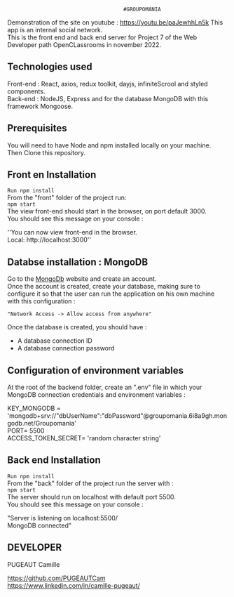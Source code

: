                                          #GROUPOMANIA

Demonstration of the site on youtube : https://youtu.be/paJewhhLn5k
This app is an internal social network.  
This is the front end and back end server for Project 7 of the Web Developer path OpenCLassrooms in november 2022.  


## Technologies used ##
Front-end : React, axios, redux toolkit, dayjs, infiniteScrool and styled components.  
Back-end : NodeJS, Express and for the database MongoDB with this framework Mongoose.  


## Prerequisites ##
You will need to have Node and npm installed locally on your machine.  
Then Clone this repository.   


## Front en Installation ##
`Run npm install`  
From the "front" folder of the project run:   
`npm start`  
The view front-end should start in the browser, on port default 3000.  
You should see this message on your console :  

''You can now view front-end in the browser.  
  Local: http://localhost:3000''


## Databse installation : MongoDB ## 
Go to the [MongoDb](https://www.mongodb.com/home) website and create an account.  
Once the account is created, create your database, making sure to configure it so that the user can run the application on his own machine with this configuration :   

`"Network Access -> Allow access from anywhere"`    

Once the database is created, you should have :  
* A database connection ID  
* A database connection password  


## Configuration of environment variables ##
At the root of the backend folder, create an ".env" file in which your MongoDB connection credentials and environment variables :  

KEY_MONGODB = 'mongodb+srv://"dbUserName":"dbPassword"@groupomania.6i8a9gh.mongodb.net/Groupomania'  
PORT= 5500  
ACCESS_TOKEN_SECRET= 'random character string'  


## Back end Installation ##
`Run npm install`  
From the "back" folder of the project run the server with :     
`npm start`      
The server should run on localhost with default port 5500.  
You should see this message on your console :   

"Server is listening on localhost:5500/  
MongoDB connected"  



## DEVELOPER ##
PUGEAUT Camille   

https://github.com/PUGEAUTCam  
https://www.linkedin.com/in/camille-pugeaut/  

